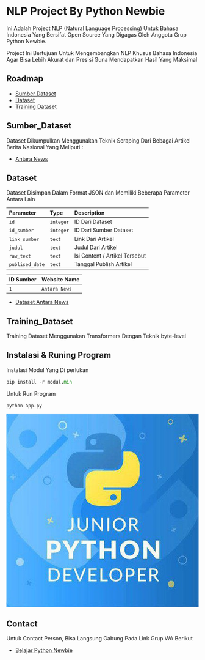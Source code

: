 
# NLP Project By Python Newbie

Ini Adalah Project NLP (Natural Language Processing) Untuk Bahasa Indonesia Yang Bersifat Open Source Yang Digagas Oleh Anggota Grup Python Newbie.

Project Ini Bertujuan Untuk Mengembangkan NLP Khusus Bahasa Indonesia Agar Bisa Lebih Akurat dan Presisi Guna Mendapatkan Hasil Yang Maksimal

## Roadmap
- [Sumber Dataset](#Sumber_Dataset)
- [Dataset](#Dataset)
- [Training Dataset](#Training_Dataset) 


## Sumber_Dataset
Dataset Dikumpulkan Menggunakan Teknik Scraping Dari Bebagai Artikel Berita Nasional Yang Meliputi :

- [Antara News](https://www.antaranews.com/)
## Dataset

Dataset Disimpan Dalam Format JSON dan Memiliki Beberapa Parameter Antara Lain

| Parameter | Type     | Description                |
| :-------- | :------- | :------------------------- |
| `id` | `integer` | ID Dari Dataset |
| `id_sumber` | `integer` | ID Dari Sumber Dataset |
| `link_sumber` | `text` | Link Dari Artikel |
| `judul` | `text` | Judul Dari Artikel |
| `raw_text` | `text` | Isi Content / Artikel Tersebut |
| `publised_date` | `text` | Tanggal Publish Artikel |

| ID Sumber | Website Name     |
| :-------- | :------- |
| `1` | `Antara News` |

- [Dataset Antara News](https://raw.githubusercontent.com/staykimin/nlp_project/kimin/Dataset/datasetv1.min)


## Training_Dataset
Training Dataset Menggunakan Transformers Dengan Teknik byte-level
## Instalasi & Runing Program

Instalasi Modul Yang Di perlukan
```python
pip install -r modul.min
```
Untuk Run Program
```python
python app.py
```

![Logo](Untitled.jpeg)


## Contact

Untuk Contact Person, Bisa Langsung Gabung Pada Link Grup WA Berikut

- [Belajar Python Newbie](https://chat.whatsapp.com/KVgG1OgRWJm14U3JpLqEhR)

